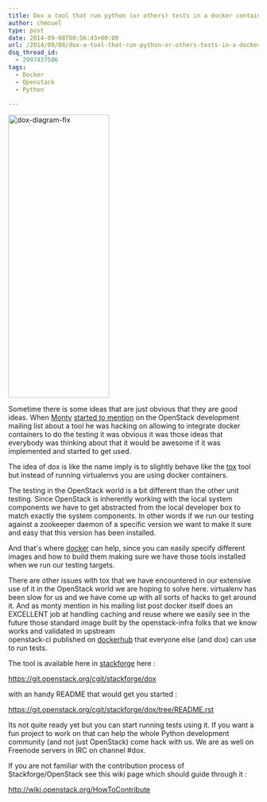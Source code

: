 ```yaml
---
title: Dox a tool that run python (or others) tests in a docker container
author: chmouel
type: post
date: 2014-09-08T00:56:43+00:00
url: /2014/09/08/dox-a-tool-that-run-python-or-others-tests-in-a-docker-container/
dsq_thread_id:
  - 2997437586
tags:
  - Docker
  - Openstack
  - Python

---
```

[<img loading="lazy" class="alignright size-full wp-image-810" src="/wp-content/uploads/2014/09/dox-diagram-fix.png" alt="dox-diagram-fix" width="203" height="570" />][1]

Sometime there is some ideas that are just obvious that they are good ideas. When <a href="https://twitter.com/e_monty" target="_blank">Monty</a> <a href="http://article.gmane.org/gmane.comp.cloud.openstack.devel/34675" target="_blank">started to mention</a> on the OpenStack development mailing list about a tool he was hacking on allowing to integrate docker containers to do the testing it was obvious it was those ideas that everybody was thinking about that it would be awesome if it was implemented and started to get used.

The idea of dox is like the name imply is to slightly behave like the <a href="https://pypi.python.org/pypi/tox" target="_blank">tox</a> tool but instead of running virtualenvs you are using docker containers.

The testing in the OpenStack world is a bit different than the other unit testing. Since OpenStack is inherently working with the local system components we have to get abstracted from the local developer box to match exactly the system components. In other words if we run our testing against a zookeeper daemon of a specific version we want to make it sure and easy that this version has been installed.

And that's where <a href="http://docker.io/" target="_blank">docker</a> can help, since you can easily specify different images and how to build them making sure we have those tools installed when we run our testing targets.

There are other issues with tox that we have encountered in our extensive use of it in the OpenStack world we are hoping to solve here. virtualenv has been slow for us and we have come up with all sorts of hacks to get around it. And as monty mention in his mailing list post docker itself does an EXCELLENT job at handling caching and reuse where we easily see in the future those standard image built by the openstack-infra folks that we know works and validated in upstream  
openstack-ci published on <a href="https://registry.hub.docker.com/" target="_blank">dockerhub</a> that everyone else (and dox) can use to run tests.

The tool is available here in <a href="http://ci.openstack.org/stackforge.html" target="_blank">stackforge</a> here :

<a href="https://git.openstack.org/cgit/stackforge/dox" target="_blank">https://git.openstack.org/cgit/stackforge/dox</a>

with an handy README that would get you started :

<https://git.openstack.org/cgit/stackforge/dox/tree/README.rst>

Its not quite ready yet but you can start running tests using it. If you want a fun project to work on that can help the whole Python development community (and not just OpenStack) come hack with us. We are as well on Freenode servers in IRC on channel #dox.

If you are not familiar with the contribution process of Stackforge/OpenStack see this wiki page which should guide through it :

<a href="http://wiki.openstack.org/HowToContribute" target="_blank">http://wiki.openstack.org/HowToContribute</a>

 [1]: /wp-content/uploads/2014/09/dox-diagram-fix.png